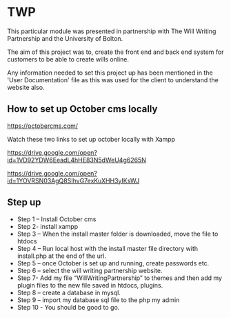# TWP

This particular module was presented in partnership with The Will Writing Partnership and the University of Bolton.

The aim of this project was to, create the front end and back end system for customers to be able to create wills online.

Any information needed to set this project up has been mentioned in the 'User Documentation' file as this was used for the client to understand the website also.

## How to set up October cms locally

https://octobercms.com/

Watch these two links to set up october locally with Xampp

https://drive.google.com/open?id=1VD92YDW6EeadL4hHE83N5dWeU4g6265N

https://drive.google.com/open?id=1YOVRSN03AgQ8SIhvG7exKuXHH3yIKsWJ

## Step up
* Step 1 – Install October cms
* Step 2- install xampp
* Step 3 – When the install master folder is downloaded, move the file to htdocs
* Step 4 – Run local host with the install master file directory with install.php at the end of the url.
* Step 5 – once October is set up and running, create passwords etc.
* Step 6 – select the will writing partnership website.
* Step 7- Add my file  “WillWritingPartnership” to themes	and then add my plugin files to the new file saved in htdocs, plugins.
* Step 8 – create a database in mysql.
* Step 9 – import my database sql file to the php my admin 
* Step 10 - You should be good to go. 
